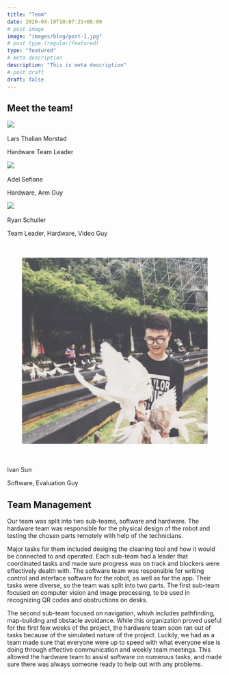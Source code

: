 ```yaml
---
title: "Team"
date: 2020-04-18T10:07:21+06:00
# post image
image: "images/blog/post-1.jpg"
# post type (regular/featured)
type: "featured"
# meta description
description: "This is meta description"
# post draft
draft: false
---
```


## Meet the team!

<div class="team-member">
	<img src="../media/lars.jpg" class="member-image">
	<div class="member-description">
		<p class="member-name">Lars Thalian Morstad</p>
		<p class="member-role">Hardware Team Leader</p>
	</div>
</div>

<div class="team-member">
	<img src="../media/Adel.jpg" class="member-image">
	<div class="member-description">
		<p class="member-name">Adel Sefiane</p>
		<p class="member-role">Hardware, Arm Guy</p>
	</div>
</div>

<div class="team-member">
	<img src="../media/ryan.png" class="member-image">
	<div class="member-description">
		<p class="member-name">Ryan Schuller</p>
		<p class="member-role">Team Leader, Hardware, Video Guy</p>
	</div>
</div>

<div class="team-member">
	<img src="../media/Ivan Sun.jpeg" class="member-image">
	<div class="member-description">
		<p class="member-name">Ivan Sun</p>
		<p class="member-role">Software, Evaluation Guy</p>
	</div>
</div>
<!-- Add yourself here -->

## Team Management

Our team was split into two sub-teams, software and hardware. The hardware team was responsible for the physical design of the robot and testing the chosen parts remotely with help of the technicians.

Major tasks for them included desiging the cleaning tool and how it would be connected to and operated. Each sub-team had a leader that coordinated tasks and made sure progress was on track and blockers were effectively dealth with. The software team was responsible for writing control and interface software for the robot, as well as for the app. Their tasks were diverse, so the team was split into two parts. The first sub-team focused on computer vision and image processing, to be used in recognizing QR codes and obstructions on desks.

The second sub-team focused on navigation, whivh includes pathfinding, map-building and obstacle avoidance.
While this organization proved useful for the first few weeks of the project, the hardware team soon ran out of tasks because of the simulated nature of the project. Luckily, we had as a team made sure that everyone were up to speed with what everyone else is doing through effective communication and weekly team meetings. This allowed the hardware team to assist software on numerous tasks, and made sure there was always someone ready to help out with any problems.
